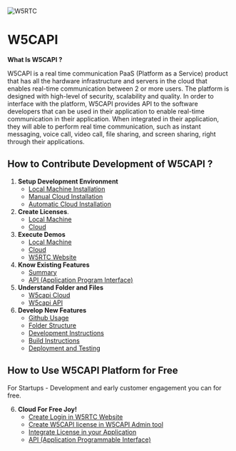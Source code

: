 ![W5RTC](https://github.com/W5RTC/W5RTC_TechSupport/blob/master/W5CAPI/docs/images/w5rtclogo.png?raw=true)

W5CAPI
=======

**What Is W5CAPI ?**

W5CAPI is a real time communication PaaS (Platform as a Service) product that has all the hardware infrastructure and servers in the cloud that enables real-time communication between 2 or more users. The platform is designed with high-level of security, scalability and quality. In order to interface with the platform, W5CAPI provides API to the software developers that can be used in their application to enable real-time communication in their application. When integrated in their application, they will able to perform real time communication, such as instant messaging, voice call, video call, file sharing, and screen sharing, right through their applications.

How to Contribute Development of W5CAPI ?
--------------------------
 1. **Setup Development Environment**
    - [Local Machine Installation](http://nodejs.com)
    - [Manual Cloud Installation](http://nodejs.com)
    - [Automatic Cloud Installation](http://nodejs.com)
 2. **Create Licenses**.
    - [Local Machine](http://nodejs.com)
    - [Cloud](http://nodejs.com)
 3. **Execute Demos**
     - [ Local Machine](https://github.com/W5RTC/W5RTC_TechSupport/blob/master/W5CAPI/docs/localmachine.md)
     - [Cloud](http://nodejs.com)
     - [W5RTC Website](https://github.com/W5RTC/W5RTC_TechSupport/blob/master/W5CAPI/docs/websitedemo.md)
 4. **Know Existing Features**
     - [Summary](https://github.com/W5RTC/W5RTC_TechSupport/blob/master/W5CAPI/docs/summary.md)
     - [API (Application Program Interface)](http://nodejs.com)
 5. **Understand Folder and Files**
     - [W5capi Cloud](http://nodejs.com)
     - [W5capi API](http://nodejs.com)
 6. **Develop New Features**
     - [Github Usage](http://nodejs.com)
     - [Folder Structure](http://nodejs.com)
     - [Development Instructions](http://nodejs.com)
     - [Build Instructions](http://nodejs.com)
     - [Deployment and Testing](http://nodejs.com)
     
How to Use W5CAPI Platform for Free 
-------------
For Startups - Development and early customer engagement you can for free.

  6. **Cloud For Free Joy!**
     - [Create Login in W5RTC Website](https://github.com/W5RTC/W5RTC_TechSupport/blob/master/W5CAPI/docs/loginwebsite.md)
     - [Create W5CAPI license in W5CAPI Admin tool](https://github.com/W5RTC/W5RTC_TechSupport/blob/master/W5CAPI/docs/capilicense.md)
     - [Integrate License in your Application](http://nodejs.com)
     - [API (Application Programmable Interface)](http://nodejs.com)
 
 

